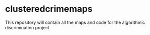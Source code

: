 # clusteredcrimemaps
This repository will contain all the maps and code for the algorithmic discrimination project
